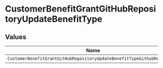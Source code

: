 # CustomerBenefitGrantGitHubRepositoryUpdateBenefitType


## Values

| Name                                                                    | Value                                                                   |
| ----------------------------------------------------------------------- | ----------------------------------------------------------------------- |
| `CustomerBenefitGrantGitHubRepositoryUpdateBenefitTypeGithubRepository` | github_repository                                                       |